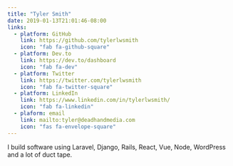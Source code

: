 ```yaml
---
title: "Tyler Smith"
date: 2019-01-13T21:01:46-08:00
links:
  - platform: GitHub
    link: https://github.com/tylerlwsmith
    icon: "fab fa-github-square"
  - platform: Dev.to
    link: https://dev.to/dashboard
    icon: "fab fa-dev"
  - platform: Twitter
    link: https://twitter.com/tylerlwsmith
    icon: "fab fa-twitter-square"
  - platform: LinkedIn
    link: https://www.linkedin.com/in/tylerlwsmith/
    icon: "fab fa-linkedin"
  - plaform: email
    link: mailto:tyler@deadhandmedia.com
    icon: "fas fa-envelope-square"
---
```


I build software using Laravel, Django, Rails, React, Vue, Node, WordPress and a lot of duct tape.
